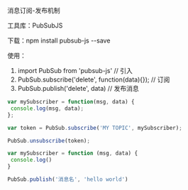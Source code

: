 消息订阅-发布机制

工具库：PubSubJS

下载：npm install pubsub-js --save

使用：

1. import PubSub from 'pubsub-js' // 引入
2. PubSub.subscribe('delete', function(data){}); // 订阅
3. PubSub.publish('delete', data) // 发布消息

```js
var mySubscriber = function(msg, data) {
 console.log(msg, data);
};

var token = PubSub.subscribe('MY TOPIC', mySubscriber);

PubSub.unsubscribe(token);
```

```js
var mySubscriber = function (msg, data) {
 console.log()
}

PubSub.publish('消息名', 'hello world')
```